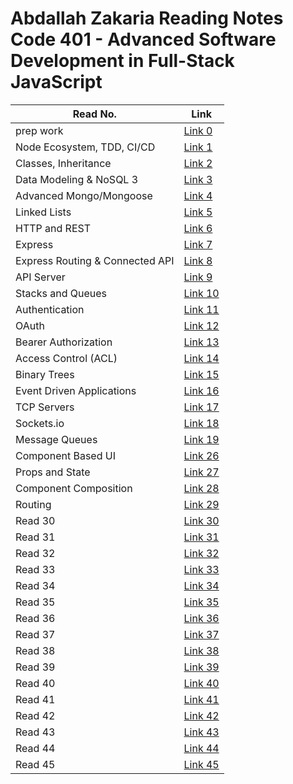 # Abdallah Zakaria Reading Notes Code 401 - Advanced Software Development in Full-Stack JavaScript



|Read No.   | Link                   |
|-----------|----------------------- |
|prep work   | [Link 0  ](./read00.md)|
|Node Ecosystem, TDD, CI/CD    | [Link 1  ](./read01.md)|
|Classes, Inheritance     | [Link 2  ](./read02.md)|
|Data Modeling & NoSQL 3     | [Link 3  ](./read03.md)|
|Advanced Mongo/Mongoose     | [Link 4  ](./read04.md)|
|Linked Lists    | [Link 5  ](./read05.md)|
|HTTP and REST    | [Link 6  ](./read06.md)|
|Express   | [Link 7  ](./read07.md)|
|Express Routing & Connected API     | [Link 8  ](./read08.md)|
|API Server     | [Link 9  ](./read09.md)|
|Stacks and Queues    | [Link 10 ](./read10.md)|
|Authentication   | [Link 11 ](./read11.md)|
|OAuth    | [Link 12 ](./read12.md)|
|Bearer Authorization    | [Link 13 ](./read13.md)|
|Access Control (ACL)    | [Link 14 ](./read14.md)|
|Binary Trees     | [Link 15 ](./read15.md)|
|Event Driven Applications    | [Link 16 ](./read16.md)|
|TCP Servers    | [Link 17 ](./read17.md)|
|Sockets.io   | [Link 18 ](./read18.md)|
|Message Queues    | [Link 19 ](./read19.md)|
|Component Based UI   | [Link 26 ](./read26.md)|
|Props and State    | [Link 27 ](./read27.md)|
|Component Composition    | [Link 28 ](./read28.md)|
|Routing    | [Link 29 ](./read29.md)|
|Read 30    | [Link 30 ]()|
|Read 31    | [Link 31 ]()|
|Read 32    | [Link 32 ]()|
|Read 33    | [Link 33 ]()|
|Read 34    | [Link 34 ]()|
|Read 35    | [Link 35 ]()|
|Read 36    | [Link 36 ]()|
|Read 37    | [Link 37 ]()|
|Read 38    | [Link 38 ]()|
|Read 39    | [Link 39 ]()|
|Read 40    | [Link 40 ]()|
|Read 41    | [Link 41 ]()|
|Read 42    | [Link 42 ]()|
|Read 43    | [Link 43 ]()|
|Read 44    | [Link 44 ]()|
|Read 45    | [Link 45 ]()|



